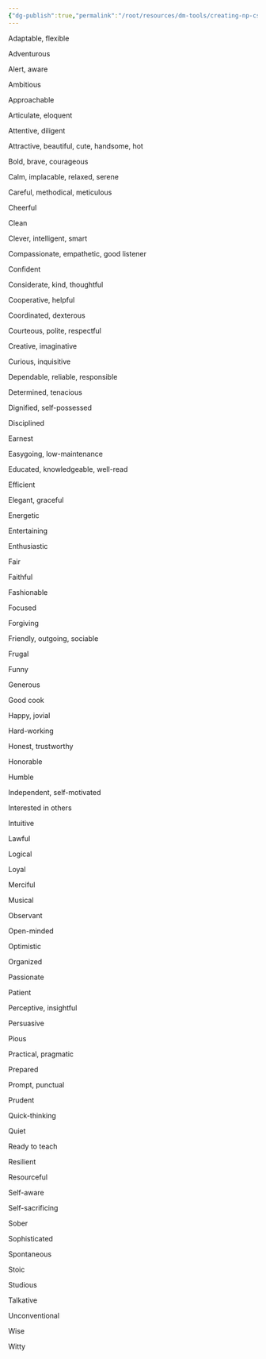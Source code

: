 ```yaml
---
{"dg-publish":true,"permalink":"/root/resources/dm-tools/creating-np-cs/npc-generator/personality/"}
---
```


Adaptable, flexible

Adventurous

Alert, aware

Ambitious

Approachable

Articulate, eloquent

Attentive, diligent

Attractive, beautiful, cute, handsome, hot

Bold, brave, courageous

Calm, implacable, relaxed, serene

Careful, methodical, meticulous

Cheerful

Clean

Clever, intelligent, smart

Compassionate, empathetic, good listener

Confident

Considerate, kind, thoughtful

Cooperative, helpful

Coordinated, dexterous

Courteous, polite, respectful

Creative, imaginative

Curious, inquisitive

Dependable, reliable, responsible

Determined, tenacious

Dignified, self-possessed

Disciplined

Earnest

Easygoing, low-maintenance

Educated, knowledgeable, well-read

Efficient

Elegant, graceful

Energetic

Entertaining

Enthusiastic

Fair

Faithful

Fashionable

Focused

Forgiving

Friendly, outgoing, sociable

Frugal

Funny

Generous

Good cook

Happy, jovial

Hard-working

Honest, trustworthy

Honorable

Humble

Independent, self-motivated

Interested in others

Intuitive

Lawful

Logical

Loyal

Merciful

Musical

Observant

Open-minded

Optimistic

Organized

Passionate

Patient

Perceptive, insightful

Persuasive

Pious

Practical, pragmatic

Prepared

Prompt, punctual

Prudent

Quick-thinking

Quiet

Ready to teach

Resilient

Resourceful

Self-aware

Self-sacrificing

Sober

Sophisticated

Spontaneous

Stoic

Studious

Talkative

Unconventional

Wise

Witty